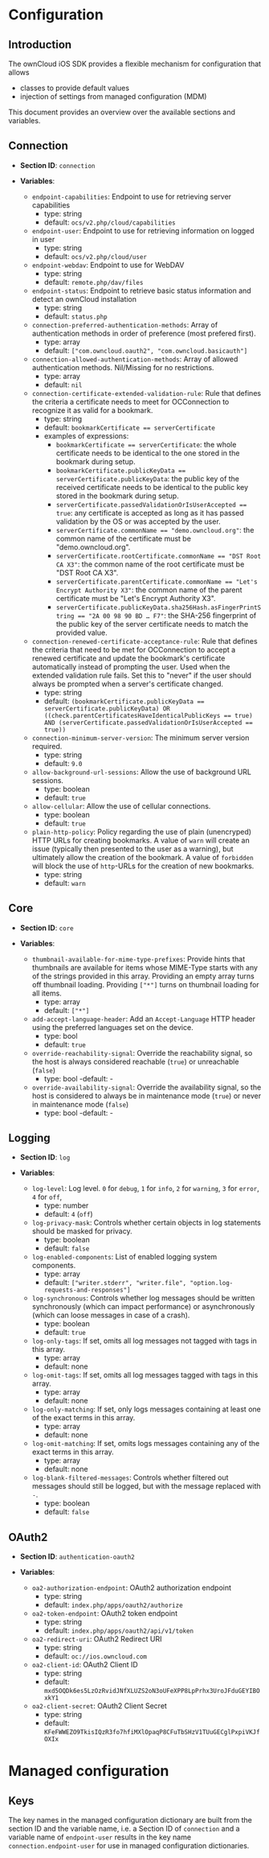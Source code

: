 # Configuration

## Introduction

The ownCloud iOS SDK provides a flexible mechanism for configuration that allows

- classes to provide default values
- injection of settings from managed configuration (MDM)

This document provides an overview over the available sections and variables.

## Connection

- **Section ID**: `connection`

- **Variables**:
	- `endpoint-capabilities`: Endpoint to use for retrieving server capabilities
		- type: string
		- default: `ocs/v2.php/cloud/capabilities`
	- `endpoint-user`: Endpoint to use for retrieving information on logged in user
		- type: string
		- default: `ocs/v2.php/cloud/user`
	- `endpoint-webdav`: Endpoint to use for WebDAV
		- type: string
		- default: `remote.php/dav/files`
	- `endpoint-status`: Endpoint to retrieve basic status information and detect an ownCloud installation
		- type: string
		- default: `status.php`
	- `connection-preferred-authentication-methods`: Array of authentication methods in order of preference (most prefered first).
		- type: array
		- default: `["com.owncloud.oauth2", "com.owncloud.basicauth"]`
	- `connection-allowed-authentication-methods`: Array of allowed authentication methods. Nil/Missing for no restrictions.
		- type: array
		- default: `nil`
	- `connection-certificate-extended-validation-rule`: Rule that defines the criteria a certificate needs to meet for OCConnection to recognize it as valid for a bookmark.
		- type: string
		- default: `bookmarkCertificate == serverCertificate`
		- examples of expressions:
			- `bookmarkCertificate == serverCertificate`: the whole certificate needs to be identical to the one stored in the bookmark during setup.
			- `bookmarkCertificate.publicKeyData == serverCertificate.publicKeyData`:  the public key of the received certificate needs to be identical to the public key stored in the bookmark during setup.
			- `serverCertificate.passedValidationOrIsUserAccepted == true`: any certificate is accepted as long as it has passed validation by the OS or was accepted by the user.
			- `serverCertificate.commonName == "demo.owncloud.org"`: the common name of the certificate must be "demo.owncloud.org".
			- `serverCertificate.rootCertificate.commonName == "DST Root CA X3"`: the common name of the root certificate must be "DST Root CA X3".
			- `serverCertificate.parentCertificate.commonName == "Let's Encrypt Authority X3"`: the common name of the parent certificate must be "Let's Encrypt Authority X3".
			- `serverCertificate.publicKeyData.sha256Hash.asFingerPrintString == "2A 00 98 90 BD … F7"`: the SHA-256 fingerprint of the public key of the server certificate needs to match the provided value.
	- `connection-renewed-certificate-acceptance-rule`: Rule that defines the criteria that need to be met for OCConnection to accept a renewed certificate and update the bookmark's certificate automatically instead of prompting the user. Used when the extended validation rule fails. Set this to "never" if the user should always be prompted when a server's certificate changed.
		- type: string
		- default: `(bookmarkCertificate.publicKeyData == serverCertificate.publicKeyData) OR ((check.parentCertificatesHaveIdenticalPublicKeys == true) AND (serverCertificate.passedValidationOrIsUserAccepted == true))`
	- `connection-minimum-server-version`:  The minimum server version required.
		- type: string
		- default: `9.0`
	- `allow-background-url-sessions`: Allow the use of background URL sessions.
		- type: boolean
		- default: `true`
	- `allow-cellular`: Allow the use of cellular connections.
		- type: boolean
		- default: `true`
	- `plain-http-policy`: Policy regarding the use of plain (unencryped) HTTP URLs for creating bookmarks. A value of `warn` will create an issue (typically then presented to the user as a warning), but ultimately allow the creation of the bookmark. A value of `forbidden` will block the use of `http`-URLs for the creation of new bookmarks.
		- type: string
		- default: `warn`

## Core

- **Section ID**: `core`

- **Variables**:
	- `thumbnail-available-for-mime-type-prefixes`: Provide hints that thumbnails are available for items whose MIME-Type starts with any of the strings provided in this array. Providing an empty array turns off thumbnail loading. Providing `["*"]` turns on thumbnail loading for all items.
		- type: array
		- default: `["*"]`
	- `add-accept-language-header`: Add an `Accept-Language` HTTP header using the preferred languages set on the device.
		- type: bool
		- default: `true`
	- `override-reachability-signal`: Override the reachability signal, so the host is always considered reachable (`true`) or unreachable (`false`)
		- type: bool
		-default: -
	- `override-availability-signal`: Override the availability signal, so the host is considered to always be in maintenance mode (`true`) or never in maintenance mode (`false`) 
		- type: bool
		-default: -

## Logging

- **Section ID**: `log`

- **Variables**:
	- `log-level`: Log level. `0` for `debug`, `1` for `info`, `2` for `warning`, `3` for `error`, `4` for `off`,
		- type: number
		- default: `4` (`off`)
	- `log-privacy-mask`: Controls whether certain objects in log statements should be masked for privacy. 
		- type: boolean
		- default: `false`
	- `log-enabled-components`: List of enabled logging system components. 
		- type: array
		- default: `["writer.stderr", "writer.file", "option.log-requests-and-responses"]`
	- `log-synchronous`: Controls whether log messages should be written synchronously (which can impact performance) or asynchronously (which can loose messages in case of a crash). 
		- type: boolean
		- default: `true`
	- `log-only-tags`: If set, omits all log messages not tagged with tags in this array.
		- type: array
		- default: none
	- `log-omit-tags`: If set, omits all log messages tagged with tags in this array.
		- type: array
		- default: none
	- `log-only-matching`: If set, only logs messages containing at least one of the exact terms in this array.
		- type: array
		- default: none
	- `log-omit-matching`: If set, omits logs messages containing any of the exact terms in this array.
		- type: array
		- default: none
	- `log-blank-filtered-messages`: Controls whether filtered out messages should still be logged, but with the message replaced with `-`. 
		- type: boolean
		- default: `false`

## OAuth2

- **Section ID**: `authentication-oauth2`

- **Variables**:
	- `oa2-authorization-endpoint`: OAuth2 authorization endpoint
		- type: string
		- default: `index.php/apps/oauth2/authorize`
	- `oa2-token-endpoint`: OAuth2 token endpoint
		- type: string
		- default: `index.php/apps/oauth2/api/v1/token`
	- `oa2-redirect-uri`: OAuth2 Redirect URI
		- type: string
		- default: `oc://ios.owncloud.com`
	- `oa2-client-id`: OAuth2 Client ID
		- type: string
		- default: `mxd5OQDk6es5LzOzRvidJNfXLUZS2oN3oUFeXPP8LpPrhx3UroJFduGEYIBOxkY1`
	- `oa2-client-secret`: OAuth2 Client Secret
		- type: string
		- default: `KFeFWWEZO9TkisIQzR3fo7hfiMXlOpaqP8CFuTbSHzV1TUuGECglPxpiVKJfOXIx`

# Managed configuration

## Keys

The key names in the managed configuration dictionary are built from the section ID and the variable name, i.e. a Section ID of `connection` and a variable name of `endpoint-user` results in the key name  `connection.endpoint-user` for use in managed configuration dictionaries.
